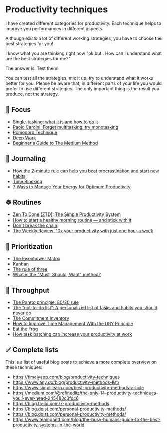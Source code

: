 # Productivity techniques

I have created different categories for productivity. Each technique helps to improve you performances in different aspects. 

Although exists a lot of different working strategies, you have to choose the best strategies for you! 

I know what you are thinking right now "ok but.. How can I understand what are the best strategies for me?"

The answer is: Test them!

You can test all the strategies, mix it up, try to understand what it works better for you. Please be aware that, in different parts of your life you would prefer to use different strategies. The only important thing is the result you produce, not the strategy.
  
  
## 🍅 Focus
- [Single-tasking: what it is and how to do it](https://timelyapp.com/blog/single-tasking)
- [Paolo Cardini: Forget multitasking, try monotasking](https://www.youtube.com/watch?v=0YNeyBANrTI&ab_channel=TED)
- [Pomodoro Technique](https://en.wikipedia.org/wiki/Pomodoro_Technique)
- [Deep Work](https://www.amazon.it/Deep-Work-Focused-Success-Distracted/dp/0349411905)
- [Beginner's Guide to The Medium Method](https://www.routine.co/blog/medium-method)



## 📅 Journaling
- [How the 2-minute rule can help you beat procrastination and start new habits](https://www.cnbc.com/2019/02/01/the-2-minute-rule-how-to-stop-procrastinating-and-start-new-habits.html)
- [Time Blocking](https://todoist.com/it/productivity-methods/time-blocking)
- [7 Ways to Manage Your Energy for Optimum Productivity](https://www.americanexpress.com/en-us/business/trends-and-insights/articles/7-ways-to-manage-your-energy-for-optimum-productivity/)



## ☸️ Routines
- [Zen To Done (ZTD): The Simple Productivity System](https://zenhabits.net/zen-to-done-ztd-the-ultimate-simple-productivity-system/)
- [How to start a healthy morning routine — and stick with it](https://edition.cnn.com/2021/08/24/health/morning-routine-healthy-tips-wellness/index.html)
- [Don't break the chain](https://blog.doist.com/dont-break-the-chain/)
- [The Weekly Review: 10x your productivity with just one hour a week](https://todoist.com/productivity-methods/weekly-review)



## 🎯 Prioritization
- [The Eisenhower Matrix](https://todoist.com/productivity-methods/eisenhower-matrix)
- [Kanban](https://www.youtube.com/watch?v=iVaFVa7HYj4&ab_channel=Atlassian)
- [The rule of three](https://alifeofproductivity.com/rule-of-three/)
- [What is the "Must, Should, Want" method?](https://www.routine.co/blog/must-should-want-method)


  
## 🚀 Throughput
- [The Pareto principle: 80/20 rule](https://asana.com/resources/pareto-principle-80-20-rule)
- [The “not-to-do list”: A personalized list of tasks and habits you should never do](https://www.spica.com/blog/not-to-do-list)
-  [The Commitment Inventory](https://todoist.com/productivity-methods/commitment-inventory)
- [How to Improve Time Management With the DRY Principle](https://www.makeuseof.com/how-to-improve-time-management-dry-principle/)
- [Eat the Frog](https://todoist.com/productivity-methods/eat-the-frog)
- [How task batching can increase your productivity at work](https://asana.com/it/resources/task-batching)



## ✅ Complete lists
This is a list of useful blog posts to achieve a more complete overview on these techniques: 
&nbsp;  
- https://timelyapp.com/blog/productivity-techniques
- https://www.any.do/blog/productivity-methods-list/
- https://www.simplilearn.com/best-productivity-methods-article
- https://medium.com/@refinedliz/the-only-14-productivity-techniques-youll-ever-need-245483c3fdc6
- https://blog.trello.com/7-productivity-methods
- https://blog.doist.com/personal-productivity-methods/
- https://blog.doist.com/personal-productivity-methods/
- https://www.teamgantt.com/blog/the-busy-humans-guide-to-the-best-productivity-systems-in-the-world
